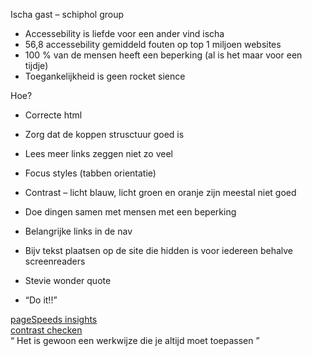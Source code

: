 Ischa gast – schiphol group 

-	Accessebility is liefde voor een ander vind ischa
-	56,8 accessebility gemiddeld fouten op top 1 miljoen websites
-	100 % van de mensen heeft een beperking (al is het maar voor een tijdje)
-	Toegankelijkheid is geen rocket sience

Hoe?
-	Correcte html 
-	Zorg dat de koppen strusctuur goed is
-	Lees meer links zeggen niet zo veel
-	Focus styles (tabben orientatie)
-	Contrast – licht blauw, licht groen en oranje zijn meestal niet goed
-	 Doe dingen samen met mensen met een beperking

-	Belangrijke links in de nav
-	Bijv tekst plaatsen op de site die hidden is voor iedereen behalve screenreaders
-	Stevie wonder quote
-	“Do it!!”

[pageSpeeds insights](https://pagespeed.web.dev/) <br>
[contrast checken](https://www.tpgi.com/) <br>
“ Het is gewoon een werkwijze die je altijd moet toepassen ”

